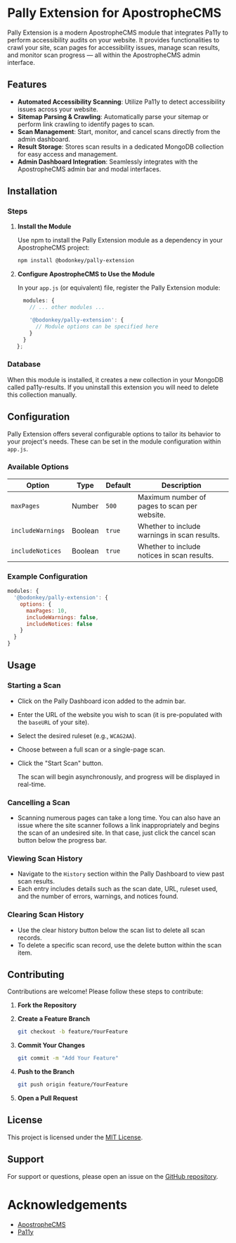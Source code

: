 # Pally Extension for ApostropheCMS

Pally Extension is a modern ApostropheCMS module that integrates Pa11y to perform accessibility audits on your website. It provides functionalities to crawl your site, scan pages for accessibility issues, manage scan results, and monitor scan progress — all within the ApostropheCMS admin interface.

## Features

- **Automated Accessibility Scanning**: Utilize Pa11y to detect accessibility issues across your website.
- **Sitemap Parsing & Crawling**: Automatically parse your sitemap or perform link crawling to identify pages to scan.
- **Scan Management**: Start, monitor, and cancel scans directly from the admin dashboard.
- **Result Storage**: Stores scan results in a dedicated MongoDB collection for easy access and management.
- **Admin Dashboard Integration**: Seamlessly integrates with the ApostropheCMS admin bar and modal interfaces.

## Installation

### Steps

1. **Install the Module**

   Use npm to install the Pally Extension module as a dependency in your ApostropheCMS project:

   ```bash
   npm install @bodonkey/pally-extension
   ```

2. **Configure ApostropheCMS to Use the Module**

   In your `app.js` (or equivalent) file, register the Pally Extension module:

```javascript
     modules: {
       // ... other modules ...

       '@bodonkey/pally-extension': {
         // Module options can be specified here
       }
     }
   };
```

### Database
When this module is installed, it creates a new collection in your MongoDB called pa11y-results. If you uninstall this extension you will need to delete this collection manually.

## Configuration

Pally Extension offers several configurable options to tailor its behavior to your project's needs. These can be set in the module configuration within `app.js`.

### Available Options

  | Option       | Type    | Default | Description                                 |
  | ------------ | ------- | ------- | ------------------------------------------- |
  | `maxPages`   | Number  | `500`   | Maximum number of pages to scan per website. |
  | `includeWarnings` | Boolean | `true` | Whether to include warnings in scan results. |
  | `includeNotices` | Boolean | `true` | Whether to include notices in scan results. |

### Example Configuration

```javascript
modules: {
  '@bodonkey/pally-extension': {
    options: {
      maxPages: 10,
      includeWarnings: false,
      includeNotices: false
    }
  }
}
```

## Usage

### Starting a Scan

- Click on the Pally Dashboard icon added to the admin bar.
- Enter the URL of the website you wish to scan (it is pre-populated with the `baseURL` of your site).
- Select the desired ruleset (e.g., `WCAG2AA`).
- Choose between a full scan or a single-page scan.
- Click the "Start Scan" button.

   The scan will begin asynchronously, and progress will be displayed in real-time.

### Cancelling a Scan
- Scanning numerous pages can take a long time. You can also have an issue where the site scanner follows a link inappropriately and begins the scan of an undesired site. In that case, just click the cancel scan button below the progress bar.

### Viewing Scan History

- Navigate to the `History` section within the Pally Dashboard to view past scan results.
- Each entry includes details such as the scan date, URL, ruleset used, and the number of errors, warnings, and notices found.


### Clearing Scan History

- Use the clear history button below the scan list to delete all scan records.
- To delete a specific scan record, use the delete button within the scan item.


## Contributing

Contributions are welcome! Please follow these steps to contribute:

1. **Fork the Repository**

2. **Create a Feature Branch**

   ```bash
   git checkout -b feature/YourFeature
   ```

3. **Commit Your Changes**

   ```bash
   git commit -m "Add Your Feature"
   ```

4. **Push to the Branch**

   ```bash
   git push origin feature/YourFeature
   ```

5. **Open a Pull Request**

## License

This project is licensed under the [MIT License](LICENSE).

## Support

For support or questions, please open an issue on the [GitHub repository](https://github.com/@bodonkey/pally-extension).

# Acknowledgements

- [ApostropheCMS](https://apostrophecms.com/)
- [Pa11y](https://pa11y.org/)
